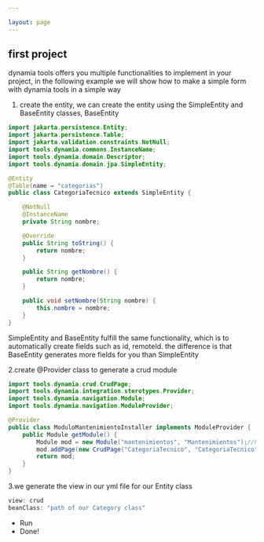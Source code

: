 ```yaml
---

layout: page
---
```


## first project

dynamia tools offers you multiple functionalities to implement in your project, in the following example we will show how to make a simple form with dynamia tools in a simple way

1. create the entity, we can create the entity using the SimpleEntity and BaseEntity classes, BaseEntity
```java
import jakarta.persistence.Entity;
import jakarta.persistence.Table;
import jakarta.validation.constraints.NotNull;
import tools.dynamia.commons.InstanceName;
import tools.dynamia.domain.Descriptor;
import tools.dynamia.domain.jpa.SimpleEntity;

@Entity
@Table(name = "categorias")
public class CategoriaTecnico extends SimpleEntity {

    @NotNull
    @InstanceName
    private String nombre;

    @Override
    public String toString() {
        return nombre;
    }

    public String getNombre() {
        return nombre;
    }

    public void setNombre(String nombre) {
        this.nombre = nombre;
    }
}
```

SimpleEntity and BaseEntity fulfill the same functionality, which is to automatically create fields such as id, remoteId. the difference is that BaseEntity generates more fields for you than SimpleEntity

2.create @Provider class to generate a crud module
```java
import tools.dynamia.crud.CrudPage;
import tools.dynamia.integration.sterotypes.Provider;
import tools.dynamia.navigation.Module;
import tools.dynamia.navigation.ModuleProvider;

@Provider
public class ModuloMantenimientoInstaller implements ModuleProvider {
    public Module getModule() {
        Module mod = new Module("mantenimientos", "Mantenimientos");//here the module is created
        mod.addPage(new CrudPage("CategoriaTecnico", "CategoriaTecnico", CategoriaTecnico.class));//here the crud page of our class is created
        return mod;
    }
}
```

3.we generate the view in our yml file for our Entity class
```java
view: crud
beanClass: "path of our Category class"
```
- Run
- Done!

